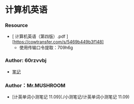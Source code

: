 # 计算机英语
### Resource

- [ 计算机英语（第四版）.pdf ][https://cowtransfer.com/s/5469b449b3f148] 
    - 使用传输口令提取：709h6g



### Author: 60rzvvbj

- [笔记](./笔记.md)



### Author：Mr.MUSHROOM

- [计英单词小测笔记 11.09](./小测笔记/计英单词小测笔记 11.09)

